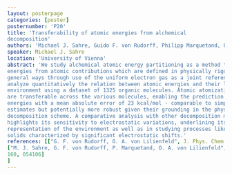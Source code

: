 ```yaml
---
layout: posterpage
categories: [poster]
posternumber: 'P20'
title: 'Transferability of atomic energies from alchemical
decomposition'
authors: 'Michael J. Sahre, Guido F. von Rudorff, Philipp Marquetand, O. Anatole von Lilienfeld'
speaker: Michael J. Sahre 
location: 'University of Vienna'
abstract: 'We study alchemical atomic energy partitioning as a method to estimate atomization
energies from atomic contributions which are defined in physically rigorous and
general ways through use of the uniform electron gas as a joint reference.[1,2] We
analyze quantitatively the relation between atomic energies and their local
environment using a dataset of 1325 organic molecules. Atomic atomization energies
are transferable across the various molecules, enabling the prediction of atomization
energies with a mean absolute error of 23 kcal/mol - comparable to simple statistical
estimates but potentially more robust given their grounding in the physics-based
decomposition scheme. A comparative analysis with other decomposition methods
highlights its sensitivity to electrostatic variations, underlining its potential as
representation of the environment as well as in studying processes like diffusion in
solids characterized by significant electrostatic shifts.'
references: [["G. F. von Rudorff, O. A. von Lilienfeld", J. Phys. Chem. B ,2019, 123, 10073-10082],
["M. J. Sahre, G. F. von Rudorff, P. Marquetand, O. A. von Lilienfeld", J. Chem. Phys. ,2024,
160, 054106]
]
---
```

